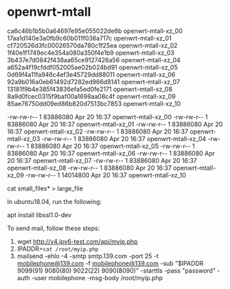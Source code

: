 # openwrt-mtall
ca6c46b1b5b0a64697e95e055022de6b  openwrt-mtall-xz_00
17aa1d140e3a0fb9c60b011f036a717c  openwrt-mtall-xz_01
cf720526d3fc00026570da780c1f25ea  openwrt-mtall-xz_02
1f40e1f1749ec4e354a080a350f4e1b9  openwrt-mtall-xz_03
3b437e7d0842f438aa65ce9127426a56  openwrt-mtall-xz_04
a652a4f19cfddf052005ae02b024bd91  openwrt-mtall-xz_05
0d69f4a11fa946c4ef3e45729dd88011  openwrt-mtall-xz_06
92a9b016a0eb61492d7282ed966d8141  openwrt-mtall-xz_07
13181f9b4e385f43836efa5ed0fe2171  openwrt-mtall-xz_08
8a9d0fcec0315f9baf00a1698aa08c4f  openwrt-mtall-xz_09
85ae76750dd09ed86b820d7513bc7853  openwrt-mtall-xz_10

-rw-rw-r-- 1  83886080 Apr 20 16:37 openwrt-mtall-xz_00
-rw-rw-r-- 1  83886080 Apr 20 16:37 openwrt-mtall-xz_01
-rw-rw-r-- 1  83886080 Apr 20 16:37 openwrt-mtall-xz_02
-rw-rw-r-- 1  83886080 Apr 20 16:37 openwrt-mtall-xz_03
-rw-rw-r-- 1  83886080 Apr 20 16:37 openwrt-mtall-xz_04
-rw-rw-r-- 1  83886080 Apr 20 16:37 openwrt-mtall-xz_05
-rw-rw-r-- 1  83886080 Apr 20 16:37 openwrt-mtall-xz_06
-rw-rw-r-- 1  83886080 Apr 20 16:37 openwrt-mtall-xz_07
-rw-rw-r-- 1  83886080 Apr 20 16:37 openwrt-mtall-xz_08
-rw-rw-r-- 1  83886080 Apr 20 16:37 openwrt-mtall-xz_09
-rw-rw-r-- 1  14014800 Apr 20 16:37 openwrt-mtall-xz_10

cat small_files* > large_file

In ubuntu18.04, run the following:

apt install libssl1.0-dev

To send mail, follow these steps:

1. wget http://v4.ipv6-test.com/api/myip.php
2. IPADDR=`cat /root/myip.php`
3. mailsend -ehlo -4 -smtp smtp.139.com -port 25 -t mobilephone@139.com -f mobilephone@139.com -sub "$IPADDR 9099(91) 9080(80) 9022(22) 9090(8090)" -starttls -pass "password" -auth -user mobilephone -msg-body /root/myip.php

